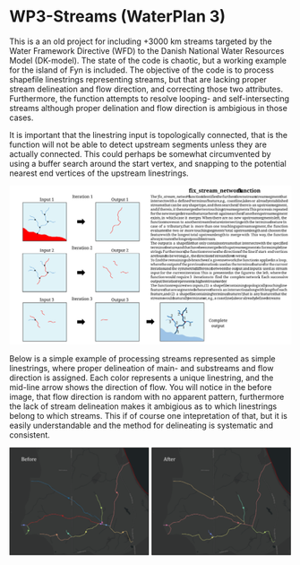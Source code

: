 # WP3-Streams (WaterPlan 3)
This is a an old project for including +3000 km streams targeted by the Water Framework Directive (WFD) to the Danish National Water Resources Model (DK-model). The state of the code is chaotic, but a working example for the island of Fyn is included. The objective of the code is to process shapefile linestrings representing streams, but that are lacking proper stream delineation and flow direction, and correcting those two attributes. Furthermore, the function attempts to resolve looping- and self-intersecting streams although proper delination and flow direction is ambigious in those cases.

It is important that the linestring input is topologically connected, that is the function will not be able to detect upstream segments unless they are actually connected. This could perhaps be somewhat circumvented by using a buffer search around the start vertex, and snapping to the potential nearest end vertices of the upstream linestrings.


![Description](images/WP3_description.svg)

Below is a simple example of processing streams represented as simple linestrings, where proper delineation of main- and substreams and flow direction is assigned. Each color represents a unique linestring, and the mid-line arrow shows the direction of flow. You will notice in the before image, that flow direction is random with no apparent pattern, furthermore the lack of stream delineation makes it ambigious as to which linestrings belong to which streams. This if of course one intepretation of that, but it is easily understandable and the method for delineating is systematic and consistent.



![Example](images/stream_correction.svg)








[Example]: https://github.com/mtoernerh/WP3-Streams/images/stream_correction.svg
